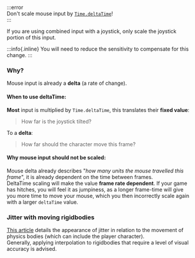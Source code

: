 
:::error  
Don't scale mouse input by [`Time.deltaTime`](https://docs.unity3d.com/ScriptReference/Time-deltaTime.html)!  
:::

If you are using combined input with a joystick, only scale the joystick portion of this input.  

:::info{.inline}
You will need to reduce the sensitivity to compensate for this change.
:::  

### Why?
Mouse input is already a **delta** (a rate of change).  

#### When to use deltaTime:
**Most** input is multiplied by `Time.deltaTime`, this translates their **fixed value**:
> How far is the joystick tilted?  

To a **delta**:

> How far should the character move this frame?  

#### Why mouse input should not be scaled:
Mouse delta already describes "_how many units the mouse travelled this frame_", it is already dependent on the time between frames.  
DeltaTime scaling will make the value **frame rate dependent**. If your game has hitches, you will feel it as jumpiness, as a longer frame-time will give you more time to move your mouse, which you then incorrectly scale again with a larger `deltaTime` value.

### Jitter with moving rigidbodies

[This article](https://www.kinematicsoup.com/news/2016/8/9/rrypp5tkubynjwxhxjzd42s3o034o8) details the appearance of jitter in relation to the movement of physics bodies (which can include the player character).  
Generally, applying interpolation to rigidbodies that require a level of visual accuracy is advised.